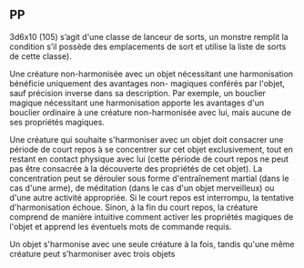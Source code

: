## PP


3d6x10 (105)
s’agit d'une classe de lanceur de sorts, un monstre remplit la
condition s’il possède des emplacements de sort et utilise la liste
de sorts de cette classe).

Une créature non-harmonisée avec un objet nécessitant
une harmonisation bénéficie uniquement des avantages non-
magiques conférés par l'objet, sauf précision inverse dans sa
description. Par exemple, un bouclier magique nécessitant une
harmonisation apporte les avantages d'un bouclier ordinaire
à une créature non-harmonisée avec lui, mais aucune de ses
propriétés magiques.

Une créature qui souhaite s'harmoniser avec un objet doit
consacrer une période de court repos à se concentrer sur cet
objet exclusivement, tout en restant en contact physique avec
lui (cette période de court repos ne peut pas être consacrée à la
découverte des propriétés de cet objet). La concentration peut se
dérouler sous forme d'entraînement martial (dans le cas d'une
arme), de méditation (dans le cas d'un objet merveilleux) ou d'une
autre activité appropriée. Si le court repos est interrompu, la
tentative d'harmonisation échoue. Sinon, à la fin du court repos,
la créature comprend de manière intuitive comment activer les
propriétés magiques de l'objet et apprend les éventuels mots de
commande requis.

Un objet s'harmonise avec une seule créature à la fois, tandis
qu'une même créature peut s’harmoniser avec trois objets
